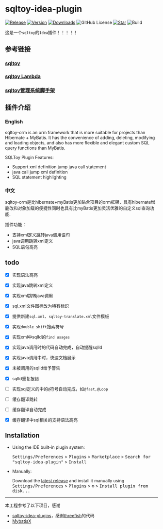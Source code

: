 # sqltoy-idea-plugin

[![Release](https://img.shields.io/github/v/release/imyuyu/sqltoy-idea-plugin?logo=github)](https://github.com/imyuyu/sqltoy-idea-plugin)
[![Version](https://img.shields.io/jetbrains/plugin/v/23156-sqltoy-integration.svg)](https://plugins.jetbrains.com/plugin/23156-sqltoy-integration)
[![Downloads](https://img.shields.io/jetbrains/plugin/d/23156-sqltoy-integration.svg)](https://plugins.jetbrains.com/plugin/23156-sqltoy-integration)
![GitHub License](https://img.shields.io/github/license/imyuyu/sqltoy-idea-plugin)
[![Star](https://img.shields.io/github/stars/imyuyu/sqltoy-idea-plugin.svg?style=social)](https://github.com/imyuyu/sqltoy-idea-plugin)
![Build](https://github.com/imyuyu/sqltoy-idea-plugin/workflows/Build/badge.svg)

这是一个`sqltoy`的`Idea`插件！！！！！

## 参考链接

### [sqltoy](https://gitee.com/sagacity/sagacity-sqltoy)
### [sqltoy Lambda](https://gitee.com/gzghde/sqltoy-plus)
### [sqltoy管理系统脚手架](https://gitee.com/momoljw/sss-rbac-admin)

## 插件介绍

### English

<!-- Plugin description -->
sqltoy-orm is an orm framework that is more suitable for projects than Hibernate + MyBatis. It has the convenience of adding, deleting, modifying and loading objects, and also has more flexible and elegant custom SQL query functions than MyBatis.

SQLToy Plugin Features:
- Support xml definition jump java call statement 
- java call jump xml definition
- SQL statement highlighting
<!-- Plugin description end -->

### 中文

sqltoy-orm是比hibernate+myBatis更加贴合项目的orm框架，具有hibernate增删改和对象加载的便捷性同时也具有比myBatis更加灵活优雅的自定义sql查询功能.

插件功能：

- 支持xml定义跳转java调用语句 
- java调用跳转xml定义
- SQL语句高亮


## todo

- [X] 实现语法高亮
- [X] 实现java跳转xml定义
- [X] 实现xml跳转java调用
- [X] sql.xml文件图标改为特有标识
- [X] 提供新建`sql.xml`、`sqltoy-translate.xml`文件模板
- [X] 实现`double shift`搜索符号
- [X] 实现xml中sqlId的`find usages`
- [X] 实现java调用时的代码自动完成，自动提醒sqlId
- [X] 实现java调用中时，快速文档展示
- [X] 未被调用的sqlId给予警告
- [X] sqlId重复报错
- [ ] 实现sql定义的中的`@`符号自动完成，如`@fast,@Loop`
- [ ] 缓存翻译跳转
- [ ] 缓存翻译自动完成
- [X] 缓存翻译中sql相关的支持语法高亮


## Installation

- Using the IDE built-in plugin system:
  
  <kbd>Settings/Preferences</kbd> > <kbd>Plugins</kbd> > <kbd>Marketplace</kbd> > <kbd>Search for "sqltoy-idea-plugin"</kbd> >
  <kbd>Install</kbd>
  
- Manually:

  Download the [latest release](https://github.com/imyuyu/sqltoy-idea-plugin/releases/latest) and install it manually using
  <kbd>Settings/Preferences</kbd> > <kbd>Plugins</kbd> > <kbd>⚙️</kbd> > <kbd>Install plugin from disk...</kbd>


---
本工程参考了以下项目，感谢
- [sqltoy-idea-plugins]，感谢[threefish](https://github.com/threefish)的代码
- [MybatisX]


[sqltoy-idea-plugins]: https://github.com/threefish/sqltoy-idea-plugins
[MybatisX]: https://github.com/baomidou/MybatisX
